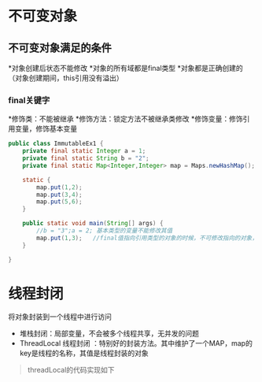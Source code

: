 # 不可变对象
## 不可变对象满足的条件
*对象创建后状态不能修改
*对象的所有域都是final类型
*对象都是正确创建的（对象创建期间，this引用没有溢出）
### final关键字
*修饰类：不能被继承
*修饰方法：锁定方法不被继承类修改
*修饰变量：修饰引用变量，修饰基本变量
```java
public class ImmutableEx1 {
    private final static Integer a = 1;
    private final static String b = "2";
    private final static Map<Integer,Integer> map = Maps.newHashMap();

    static {
        map.put(1,2);
        map.put(3,4);
        map.put(5,6);
    }

    public static void main(String[] args) {
        //b = "3";a = 2; 基本类型的变量不能修改其值
        map.put(1,3);   //final值指向引用类型的对象的时候，不可修改指向的对象，但是可改变其中的值
    }

}
```

# 线程封闭
将对象封装到一个线程中进行访问
* 堆栈封闭：局部变量，不会被多个线程共享，无并发的问题
* ThreadLocal 线程封闭 ：特别好的封装方法。其中维护了一个MAP，map的key是线程的名称，其值是线程封装的对象  
>threadLocal的代码实现如下

